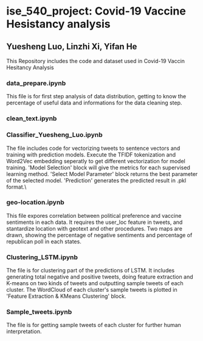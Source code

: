 # ise_540_project: Covid-19 Vaccine Hesistancy analysis
## Yuesheng Luo, Linzhi Xi, Yifan He
This Repository includes the code and dataset used in Covid-19 Vaccin Hesitancy Analysis
### data_prepare.ipynb 
This file is for first step analysis of data distribution, getting to know the percentage of useful data and informations for the data cleaning step. 

### clean_text.ipynb

### Classifier_Yuesheng_Luo.ipynb
The file includes code for vectorizing tweets to sentence vectors and training with prediction models. 
Execute the TFIDF tokenization and Word2Vec embedding seperatly to get different vectorization for model training. 'Model Selection' block will give the metrics for each supervised learning method. 'Select Model Parameter' block returns the best parameter of the selected model. 'Prediction' generates the predicted result in .pkl format.\

### geo-location.ipynb
This file expores correlation between political preference and vaccine sentiments in each data.
It requires the user_loc feature in tweets, and stantardize location with geotext and other procedures. Two maps are drawn, showing the percentage of negative sentiments and percentage of republican poll in each states.

### Clustering_LSTM.ipynb
The file is for clustering part of the predictions of LSTM.
It includes generating total negative and positive tweets, doing feature extraction and K-means on two kinds of tweets and outputting sample tweets of each cluster.
The WordCloud of each cluster's sample tweets is plotted in 'Feature Extraction & KMeans Clustering' block.

### Sample_tweets.ipynb
The file is for getting sample tweets of each cluster for further human interpretation.
